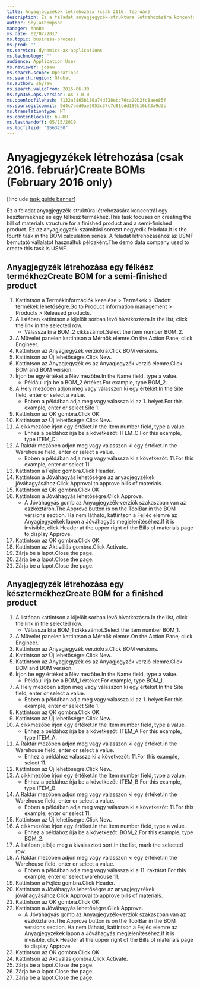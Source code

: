 ```yaml
---
title: Anyagjegyzékek létrehozása (csak 2016. február)
description: Ez a feladat anyagjegyzék-struktúra létrehozására koncentrál egy késztermékhez és egy félkész termékhez.
author: ShylaThompson
manager: AnnBe
ms.date: 02/07/2017
ms.topic: business-process
ms.prod: ''
ms.service: dynamics-ax-applications
ms.technology: ''
audience: Application User
ms.reviewer: josaw
ms.search.scope: Operations
ms.search.region: Global
ms.author: shylaw
ms.search.validFrom: 2016-06-30
ms.dyn365.ops.version: AX 7.0.0
ms.openlocfilehash: f132a3865b180a74d328ebc76ca29b2fc8aee85f
ms.sourcegitcommit: 9d4c7edd0ae2053c37c7d81cdd180b16bf3a9d3b
ms.translationtype: HT
ms.contentlocale: hu-HU
ms.lasthandoff: 05/15/2019
ms.locfileid: "1563250"
---
```

# <a name="create-boms-february-2016-only"></a><span data-ttu-id="251a7-103">Anyagjegyzékek létrehozása (csak 2016. február)</span><span class="sxs-lookup"><span data-stu-id="251a7-103">Create BOMs (February 2016 only)</span></span>

[!include [task guide banner](../../includes/task-guide-banner.md)]

<span data-ttu-id="251a7-104">Ez a feladat anyagjegyzék-struktúra létrehozására koncentrál egy késztermékhez és egy félkész termékhez.</span><span class="sxs-lookup"><span data-stu-id="251a7-104">This task focuses on creating the bill of materials structure for a finished product and a semi-finished product.</span></span> <span data-ttu-id="251a7-105">Ez az anyagjegyzék-számítási sorozat negyedik feladata.</span><span class="sxs-lookup"><span data-stu-id="251a7-105">It is the fourth task in the BOM calculation series.</span></span> <span data-ttu-id="251a7-106">A feladat létrehozásához az USMF bemutató vállalatot használtuk példaként.</span><span class="sxs-lookup"><span data-stu-id="251a7-106">The demo data company used to create this task is USMF.</span></span>


## <a name="create-bom-for-a-semi-finished-product"></a><span data-ttu-id="251a7-107">Anyagjegyzék létrehozása egy félkész termékhez</span><span class="sxs-lookup"><span data-stu-id="251a7-107">Create BOM for a semi-finished product</span></span>
1. <span data-ttu-id="251a7-108">Kattintson a Termékinformációk kezelése > Termékek > Kiadott termékek lehetőségre.</span><span class="sxs-lookup"><span data-stu-id="251a7-108">Go to Product information management > Products > Released products.</span></span>
2. <span data-ttu-id="251a7-109">A listában kattintson a kijelölt sorban lévő hivatkozásra.</span><span class="sxs-lookup"><span data-stu-id="251a7-109">In the list, click the link in the selected row.</span></span>
    * <span data-ttu-id="251a7-110">Válassza ki a BOM_2 cikkszámot.</span><span class="sxs-lookup"><span data-stu-id="251a7-110">Select the item number BOM_2.</span></span>  
3. <span data-ttu-id="251a7-111">A Művelet panelen kattintson a Mérnök elemre.</span><span class="sxs-lookup"><span data-stu-id="251a7-111">On the Action Pane, click Engineer.</span></span>
4. <span data-ttu-id="251a7-112">Kattintson az Anyagjegyzék verziókra.</span><span class="sxs-lookup"><span data-stu-id="251a7-112">Click BOM versions.</span></span>
5. <span data-ttu-id="251a7-113">Kattintson az Új lehetőségre.</span><span class="sxs-lookup"><span data-stu-id="251a7-113">Click New.</span></span>
6. <span data-ttu-id="251a7-114">Kattintson az Anyagjegyzék és az Anyagjegyzék verzió elemre.</span><span class="sxs-lookup"><span data-stu-id="251a7-114">Click BOM and BOM version.</span></span>
7. <span data-ttu-id="251a7-115">Írjon be egy értéket a Név mezőbe.</span><span class="sxs-lookup"><span data-stu-id="251a7-115">In the Name field, type a value.</span></span>
    * <span data-ttu-id="251a7-116">Például írja be a BOM_2 értéket.</span><span class="sxs-lookup"><span data-stu-id="251a7-116">For example, type BOM_2.</span></span>  
8. <span data-ttu-id="251a7-117">A Hely mezőben adjon meg vagy válasszon ki egy értéket.</span><span class="sxs-lookup"><span data-stu-id="251a7-117">In the Site field, enter or select a value.</span></span>
    * <span data-ttu-id="251a7-118">Ebben a példában adja meg vagy válassza ki az 1. helyet.</span><span class="sxs-lookup"><span data-stu-id="251a7-118">For this example, enter or select Site 1.</span></span>  
9. <span data-ttu-id="251a7-119">Kattintson az OK gombra.</span><span class="sxs-lookup"><span data-stu-id="251a7-119">Click OK.</span></span>
10. <span data-ttu-id="251a7-120">Kattintson az Új lehetőségre.</span><span class="sxs-lookup"><span data-stu-id="251a7-120">Click New.</span></span>
11. <span data-ttu-id="251a7-121">A cikkmezőbe írjon egy értéket.</span><span class="sxs-lookup"><span data-stu-id="251a7-121">In the Item number field, type a value.</span></span>
    * <span data-ttu-id="251a7-122">Ehhez a példához írja be a következőt: ITEM_C.</span><span class="sxs-lookup"><span data-stu-id="251a7-122">For this example, type ITEM_C.</span></span>  
12. <span data-ttu-id="251a7-123">A Raktár mezőben adjon meg vagy válasszon ki egy értéket.</span><span class="sxs-lookup"><span data-stu-id="251a7-123">In the Warehouse field, enter or select a value.</span></span>
    * <span data-ttu-id="251a7-124">Ebben a példában adja meg vagy válassza ki a következőt: 11.</span><span class="sxs-lookup"><span data-stu-id="251a7-124">For this example, enter or select 11.</span></span>  
13. <span data-ttu-id="251a7-125">Kattintson a Fejléc gombra.</span><span class="sxs-lookup"><span data-stu-id="251a7-125">Click Header.</span></span>
14. <span data-ttu-id="251a7-126">Kattintson a Jóváhagyás lehetőségre az anyagjegyzékek jóváhagyásához.</span><span class="sxs-lookup"><span data-stu-id="251a7-126">Click Approval to approve bills of materials.</span></span>
15. <span data-ttu-id="251a7-127">Kattintson az OK gombra.</span><span class="sxs-lookup"><span data-stu-id="251a7-127">Click OK.</span></span>
16. <span data-ttu-id="251a7-128">Kattintson a Jóváhagyás lehetőségre.</span><span class="sxs-lookup"><span data-stu-id="251a7-128">Click Approve.</span></span>
    * <span data-ttu-id="251a7-129">A Jóváhagyás gomb az Anyagjegyzék-verziók szakaszban van az eszköztáron.</span><span class="sxs-lookup"><span data-stu-id="251a7-129">The Approve button is on the ToolBar in the  BOM versions section.</span></span> <span data-ttu-id="251a7-130">Ha nem látható, kattintson a Fejléc elemre az Anyagjegyzékek lapon a Jóváhagyás megjelenítéséhez.</span><span class="sxs-lookup"><span data-stu-id="251a7-130">If it is invisible, click Header at the upper right of the Bills of materials page to display Approve.</span></span>  
17. <span data-ttu-id="251a7-131">Kattintson az OK gombra.</span><span class="sxs-lookup"><span data-stu-id="251a7-131">Click OK.</span></span>
18. <span data-ttu-id="251a7-132">Kattintson az Aktiválás gombra.</span><span class="sxs-lookup"><span data-stu-id="251a7-132">Click Activate.</span></span>
19. <span data-ttu-id="251a7-133">Zárja be a lapot.</span><span class="sxs-lookup"><span data-stu-id="251a7-133">Close the page.</span></span>
20. <span data-ttu-id="251a7-134">Zárja be a lapot.</span><span class="sxs-lookup"><span data-stu-id="251a7-134">Close the page.</span></span>
21. <span data-ttu-id="251a7-135">Zárja be a lapot.</span><span class="sxs-lookup"><span data-stu-id="251a7-135">Close the page.</span></span>

## <a name="create-bom-for-a-finished-product"></a><span data-ttu-id="251a7-136">Anyagjegyzék létrehozása egy késztermékhez</span><span class="sxs-lookup"><span data-stu-id="251a7-136">Create BOM for a finished product</span></span>
1. <span data-ttu-id="251a7-137">A listában kattintson a kijelölt sorban lévő hivatkozásra.</span><span class="sxs-lookup"><span data-stu-id="251a7-137">In the list, click the link in the selected row.</span></span>
    * <span data-ttu-id="251a7-138">Válassza ki a BOM_1 cikkszámot.</span><span class="sxs-lookup"><span data-stu-id="251a7-138">Select the item number BOM_1.</span></span>  
2. <span data-ttu-id="251a7-139">A Művelet panelen kattintson a Mérnök elemre.</span><span class="sxs-lookup"><span data-stu-id="251a7-139">On the Action Pane, click Engineer.</span></span>
3. <span data-ttu-id="251a7-140">Kattintson az Anyagjegyzék verziókra.</span><span class="sxs-lookup"><span data-stu-id="251a7-140">Click BOM versions.</span></span>
4. <span data-ttu-id="251a7-141">Kattintson az Új lehetőségre.</span><span class="sxs-lookup"><span data-stu-id="251a7-141">Click New.</span></span>
5. <span data-ttu-id="251a7-142">Kattintson az Anyagjegyzék és az Anyagjegyzék verzió elemre.</span><span class="sxs-lookup"><span data-stu-id="251a7-142">Click BOM and BOM version.</span></span>
6. <span data-ttu-id="251a7-143">Írjon be egy értéket a Név mezőbe.</span><span class="sxs-lookup"><span data-stu-id="251a7-143">In the Name field, type a value.</span></span>
    * <span data-ttu-id="251a7-144">Például írja be a BOM_1 értéket.</span><span class="sxs-lookup"><span data-stu-id="251a7-144">For example, type BOM_1.</span></span>  
7. <span data-ttu-id="251a7-145">A Hely mezőben adjon meg vagy válasszon ki egy értéket.</span><span class="sxs-lookup"><span data-stu-id="251a7-145">In the Site field, enter or select a value.</span></span>
    * <span data-ttu-id="251a7-146">Ebben a példában adja meg vagy válassza ki az 1. helyet.</span><span class="sxs-lookup"><span data-stu-id="251a7-146">For this example, enter or select Site 1.</span></span>  
8. <span data-ttu-id="251a7-147">Kattintson az OK gombra.</span><span class="sxs-lookup"><span data-stu-id="251a7-147">Click OK.</span></span>
9. <span data-ttu-id="251a7-148">Kattintson az Új lehetőségre.</span><span class="sxs-lookup"><span data-stu-id="251a7-148">Click New.</span></span>
10. <span data-ttu-id="251a7-149">A cikkmezőbe írjon egy értéket.</span><span class="sxs-lookup"><span data-stu-id="251a7-149">In the Item number field, type a value.</span></span>
    * <span data-ttu-id="251a7-150">Ehhez a példához írja be a következőt: ITEM_A.</span><span class="sxs-lookup"><span data-stu-id="251a7-150">For this example, type ITEM_A.</span></span>  
11. <span data-ttu-id="251a7-151">A Raktár mezőben adjon meg vagy válasszon ki egy értéket.</span><span class="sxs-lookup"><span data-stu-id="251a7-151">In the Warehouse field, enter or select a value.</span></span>
    * <span data-ttu-id="251a7-152">Ehhez a példához válassza ki a következőt: 11.</span><span class="sxs-lookup"><span data-stu-id="251a7-152">For this example, select 11.</span></span>  
12. <span data-ttu-id="251a7-153">Kattintson az Új lehetőségre.</span><span class="sxs-lookup"><span data-stu-id="251a7-153">Click New.</span></span>
13. <span data-ttu-id="251a7-154">A cikkmezőbe írjon egy értéket.</span><span class="sxs-lookup"><span data-stu-id="251a7-154">In the Item number field, type a value.</span></span>
    * <span data-ttu-id="251a7-155">Ehhez a példához írja be a következőt: ITEM_B.</span><span class="sxs-lookup"><span data-stu-id="251a7-155">For this example, type ITEM_B.</span></span>  
14. <span data-ttu-id="251a7-156">A Raktár mezőben adjon meg vagy válasszon ki egy értéket.</span><span class="sxs-lookup"><span data-stu-id="251a7-156">In the Warehouse field, enter or select a value.</span></span>
    * <span data-ttu-id="251a7-157">Ebben a példában adja meg vagy válassza ki a következőt: 11.</span><span class="sxs-lookup"><span data-stu-id="251a7-157">For this example, enter or select 11.</span></span>  
15. <span data-ttu-id="251a7-158">Kattintson az Új lehetőségre.</span><span class="sxs-lookup"><span data-stu-id="251a7-158">Click New.</span></span>
16. <span data-ttu-id="251a7-159">A cikkmezőbe írjon egy értéket.</span><span class="sxs-lookup"><span data-stu-id="251a7-159">In the Item number field, type a value.</span></span>
    * <span data-ttu-id="251a7-160">Ehhez a példához írja be a következőt: BOM_2.</span><span class="sxs-lookup"><span data-stu-id="251a7-160">For this example, type BOM_2.</span></span>  
17. <span data-ttu-id="251a7-161">A listában jelölje meg a kiválasztott sort.</span><span class="sxs-lookup"><span data-stu-id="251a7-161">In the list, mark the selected row.</span></span>
18. <span data-ttu-id="251a7-162">A Raktár mezőben adjon meg vagy válasszon ki egy értéket.</span><span class="sxs-lookup"><span data-stu-id="251a7-162">In the Warehouse field, enter or select a value.</span></span>
    * <span data-ttu-id="251a7-163">Ebben a példában adja meg vagy válassza ki a 11. raktárat.</span><span class="sxs-lookup"><span data-stu-id="251a7-163">For this example, enter or select warehouse 11.</span></span>  
19. <span data-ttu-id="251a7-164">Kattintson a Fejléc gombra.</span><span class="sxs-lookup"><span data-stu-id="251a7-164">Click Header.</span></span>
20. <span data-ttu-id="251a7-165">Kattintson a Jóváhagyás lehetőségre az anyagjegyzékek jóváhagyásához.</span><span class="sxs-lookup"><span data-stu-id="251a7-165">Click Approval to approve bills of materials.</span></span>
21. <span data-ttu-id="251a7-166">Kattintson az OK gombra.</span><span class="sxs-lookup"><span data-stu-id="251a7-166">Click OK.</span></span>
22. <span data-ttu-id="251a7-167">Kattintson a Jóváhagyás lehetőségre.</span><span class="sxs-lookup"><span data-stu-id="251a7-167">Click Approve.</span></span>
    * <span data-ttu-id="251a7-168">A Jóváhagyás gomb az Anyagjegyzék-verziók szakaszban van az eszköztáron.</span><span class="sxs-lookup"><span data-stu-id="251a7-168">The Approve button is on the ToolBar in the  BOM versions section.</span></span> <span data-ttu-id="251a7-169">Ha nem látható, kattintson a Fejléc elemre az Anyagjegyzékek lapon a Jóváhagyás megjelenítéséhez.</span><span class="sxs-lookup"><span data-stu-id="251a7-169">If it is invisible, click Header at the upper right of the Bills of materials page to display Approve.</span></span>  
23. <span data-ttu-id="251a7-170">Kattintson az OK gombra.</span><span class="sxs-lookup"><span data-stu-id="251a7-170">Click OK.</span></span>
24. <span data-ttu-id="251a7-171">Kattintson az Aktiválás gombra.</span><span class="sxs-lookup"><span data-stu-id="251a7-171">Click Activate.</span></span>
25. <span data-ttu-id="251a7-172">Zárja be a lapot.</span><span class="sxs-lookup"><span data-stu-id="251a7-172">Close the page.</span></span>
26. <span data-ttu-id="251a7-173">Zárja be a lapot.</span><span class="sxs-lookup"><span data-stu-id="251a7-173">Close the page.</span></span>
27. <span data-ttu-id="251a7-174">Zárja be a lapot.</span><span class="sxs-lookup"><span data-stu-id="251a7-174">Close the page.</span></span>

